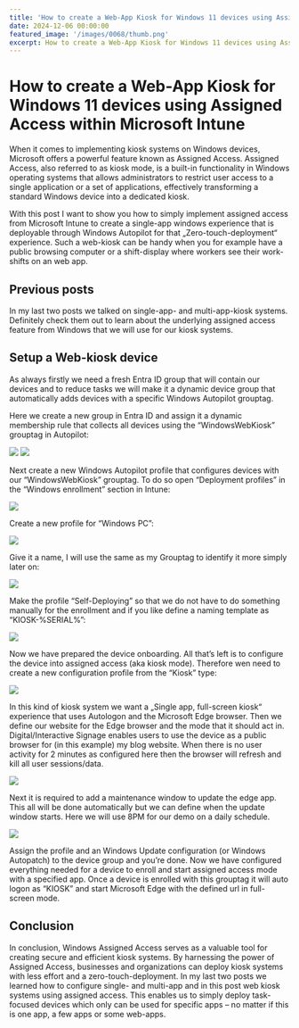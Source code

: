 ```yaml
---
title: 'How to create a Web-App Kiosk for Windows 11 devices using Assigned Access within Microsoft Intune'
date: 2024-12-06 00:00:00
featured_image: '/images/0068/thumb.png'
excerpt: How to create a Web-App Kiosk for Windows 11 devices using Assigned Access within Microsoft Intune
---
```


# How to create a Web-App Kiosk for Windows 11 devices using Assigned Access within Microsoft Intune

When it comes to implementing kiosk systems on Windows devices, Microsoft offers a powerful feature known as Assigned Access. Assigned Access, also referred to as kiosk mode, is a built-in functionality in Windows operating systems that allows administrators to restrict user access to a single application or a set of applications, effectively transforming a standard Windows device into a dedicated kiosk.

With this post I want to show you how to simply implement assigned access from Microsoft Intune to create a single-app windows experience that is deployable through Windows Autopilot for that „Zero-touch-deployment“ experience. Such a web-kiosk can be handy when you for example have a public browsing computer or a shift-display where workers see their work-shifts on an web app.

## Previous posts
In my last two posts we talked on single-app- and multi-app-kiosk systems. Definitely check them out to learn about the underlying assigned access feature from Windows that we will use for our kiosk systems.

## Setup a Web-kiosk device
As always firstly we need a fresh Entra ID group that will contain our devices and to reduce tasks we will make it a dynamic device group that automatically adds devices with a specific Windows Autopilot grouptag.

Here we create a new group in Entra ID and assign it a dynamic membership rule that collects all devices using the “WindowsWebKiosk” grouptag in Autopilot:

![](/images/0068/1.png)
![](/images/0068/2.png)

Next create a new Windows Autopilot profile that configures devices with our “WindowsWebKiosk” grouptag. To do so open “Deployment profiles” in the “Windows enrollment” section in Intune:

![](/images/0068/3.png)

Create a new profile for “Windows PC”:

![](/images/0068/4.png)

Give it a name, I will use the same as my Grouptag to identify it more simply later on:

![](/images/0068/5.png)

Make the profile “Self-Deploying” so that we do not have to do something manually for the enrollment and if you like define a naming template as “KIOSK-%SERIAL%”:

![](/images/0068/6.png)

Now we have prepared the device onboarding. All that’s left is to configure the device into assigned access (aka kiosk mode). Therefore wen need to create a new configuration profile from the “Kiosk” type:

![](/images/0068/7.png)

In this kind of kiosk system we want a „Single app, full-screen kiosk“ experience that uses Autologon and the Microsoft Edge browser. Then we define our website for the Edge browser and the mode that it should act in. Digital/Interactive Signage enables users to use the device as a public browser for (in this example) my blog website. When there is no user activity for 2 minutes as configured here then the browser will refresh and kill all user sessions/data.

![](/images/0068/8.png)

Next it is required to add a maintenance window to update the edge app. This all will be done automatically but we can define when the update window starts. Here we will use 8PM for our demo on a daily schedule.

![](/images/0068/9.png)

Assign the profile and an Windows Update configuration (or Windows Autopatch) to the device group and you’re done. Now we have configured everything needed for a device to enroll and start assigned access mode with a specified app. Once a device is enrolled with this grouptag it will auto logon as “KIOSK” and start Microsoft Edge with the defined url in full-screen mode.

## Conclusion
In conclusion, Windows Assigned Access serves as a valuable tool for creating secure and efficient kiosk systems. By harnessing the power of Assigned Access, businesses and organizations can deploy kiosk systems with less effort and a zero-touch-deployment. In my last two posts we learned how to configure single- and multi-app and in this post web kiosk systems using assigned access. This enables us to simply deploy task-focused devices which only can be used for specific apps – no matter if this is one app, a few apps or some web-apps.